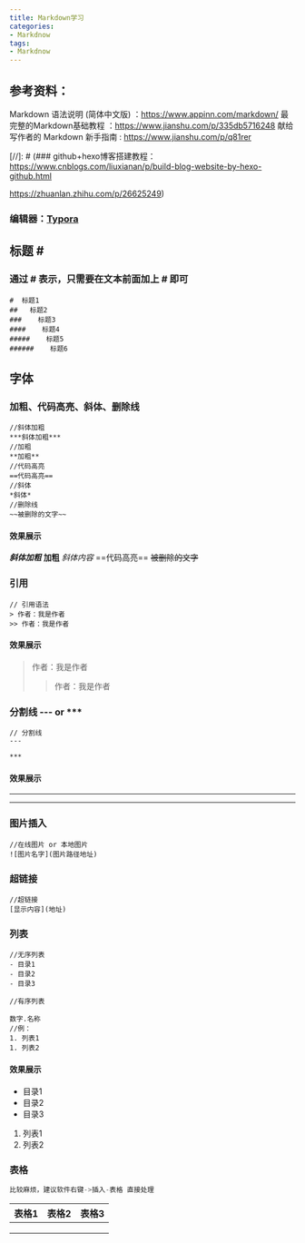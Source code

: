 ```yaml
---
title: Markdown学习
categories: 
- Markdnow
tags:
- Markdnow
---
```


参考资料：
---
Markdown 语法说明 (简体中文版) ：https://www.appinn.com/markdown/
最完整的Markdown基础教程 ：https://www.jianshu.com/p/335db5716248
献给写作者的 Markdown 新手指南 : https://www.jianshu.com/p/q81rer


[//]: # (### github+hexo博客搭建教程：
https://www.cnblogs.com/liuxianan/p/build-blog-website-by-hexo-github.html

https://zhuanlan.zhihu.com/p/26625249)

### 编辑器：[Typora](https://www.typora.io/)



## 标题 \#
###  通过 \# 表示，只需要在文本前面加上 # 即可
```
#  标题1
##   标题2
###    标题3
####    标题4
#####    标题5
######    标题6
```
## 字体
### 加粗、代码高亮、斜体、删除线
```
//斜体加粗
***斜体加粗***
//加粗  
**加粗**
//代码高亮
==代码高亮==
//斜体
*斜体*
//删除线
~~被删除的文字~~
```
#### 效果展示
***斜体加粗***
**加粗**
*斜体内容*
==代码高亮==
~~被删除的文字~~

### 引用
```
// 引用语法
> 作者：我是作者
>> 作者：我是作者
```

#### 效果展示
> 作者：我是作者
>
> > 作者：我是作者



### 分割线 \--- or \***
```
// 分割线
---

***
```
#### 效果展示
---
***



### 图片插入
```
//在线图片 or 本地图片
![图片名字](图片路径地址)
```

### 超链接

```
//超链接
[显示内容](地址)

```

### 列表

```
//无序列表
- 目录1
- 目录2
- 目录3

//有序列表

数字.名称
//例：
1. 列表1
1. 列表2

```

#### 效果展示
- 目录1
- 目录2
- 目录3


1. 列表1
2. 列表2

### 表格

```python
比较麻烦，建议软件右键->插入-表格 直接处理
```



| 表格1 | 表格2 | 表格3 |
| ----- | ----- | ----- |
|       |       |       |
|       |       |       |
|       |       |       |



















